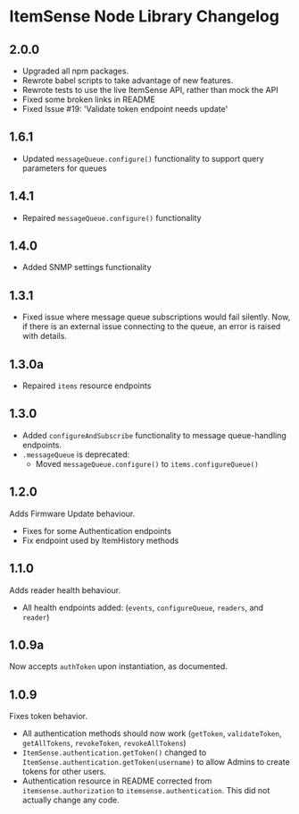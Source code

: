 # ItemSense Node Library Changelog
## 2.0.0
- Upgraded all npm packages.
- Rewrote babel scripts to take advantage of new features.
- Rewrote tests to use the live ItemSense API, rather than mock the API
- Fixed some broken links in README
- Fixed Issue #19: 'Validate token endpoint needs update'

## 1.6.1
- Updated `messageQueue.configure()` functionality to support query parameters for queues

## 1.4.1
- Repaired `messageQueue.configure()` functionality

## 1.4.0
- Added SNMP settings functionality

## 1.3.1
- Fixed issue where message queue subscriptions would fail silently. Now, if there is an external issue connecting to the queue, an error is raised with details.

## 1.3.0a
- Repaired `items` resource endpoints

## 1.3.0
- Added `configureAndSubscribe` functionality to message queue-handling endpoints.
- `.messageQueue` is deprecated:
  - Moved `messageQueue.configure()` to `items.configureQueue()`

## 1.2.0
Adds Firmware Update behaviour.
- Fixes for some Authentication endpoints
- Fix endpoint used by ItemHistory methods

## 1.1.0
Adds reader health behaviour.
- All health endpoints added: (`events`, `configureQueue`, `readers`, and `reader`)

## 1.0.9a
Now accepts `authToken` upon instantiation, as documented.

## 1.0.9
Fixes token behavior.
- All authentication methods should now work (`getToken`, `validateToken`, `getAllTokens`, `revokeToken`, `revokeAllTokens`)
- `ItemSense.authentication.getToken()` changed to `ItemSense.authentication.getToken(username)` to allow Admins to create tokens for other users.
- Authentication resource in README corrected from `itemsense.authorization` to `itemsense.authentication`. This did not actually change any code.
